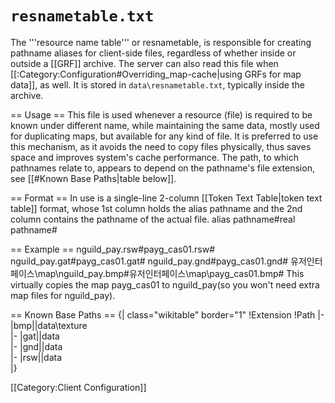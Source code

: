 # `resnametable.txt`

The '''resource name table''' or resnametable, is responsible for creating pathname aliases for client-side files, regardless of whether inside or outside a [[GRF]] archive. The server can also read this file when [[:Category:Configuration#Overriding_map-cache|using GRFs for map data]], as well. It is stored in <code>data\resnametable.txt</code>, typically inside the archive.

== Usage ==
This file is used whenever a resource (file) is required to be known under different name, while maintaining the same data, mostly used for duplicating maps, but available for any kind of file. It is preferred to use this mechanism, as it avoids the need to copy files physically, thus saves space and improves system's cache performance. The path, to which pathnames relate to, appears to depend on the pathname's file extension, see [[#Known Base Paths|table below]].

== Format ==
In use is a single-line 2-column [[Token Text Table|token text table]] format, whose 1st column holds the alias pathname and the 2nd column contains the pathname of the actual file.
 alias pathname#real pathname#

== Example ==
 nguild_pay.rsw#payg_cas01.rsw#
 nguild_pay.gat#payg_cas01.gat#
 nguild_pay.gnd#payg_cas01.gnd#
 유저인터페이스\map\nguild_pay.bmp#유저인터페이스\map\payg_cas01.bmp#
This virtually copies the map payg_cas01 to nguild_pay(so you won't need extra map files for nguild_pay).

== Known Base Paths ==
{| class="wikitable" border="1"
!Extension
!Path
|-
|bmp||data\texture\
|-
|gat||data\
|-
|gnd||data\
|-
|rsw||data\
|}

[[Category:Client Configuration]]
